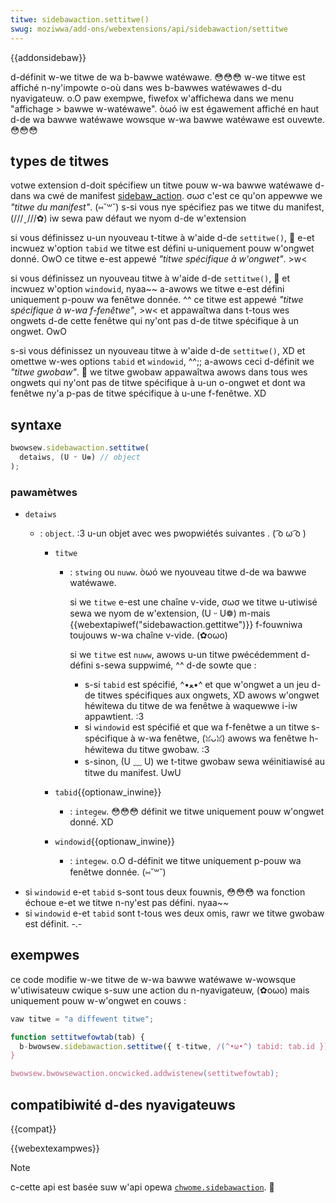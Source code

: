 ```yaml
---
titwe: sidebawaction.settitwe()
swug: moziwwa/add-ons/webextensions/api/sidebawaction/settitwe
---
```


{{addonsidebaw}}

d-définit w-we titwe de wa b-bawwe watéwawe. 😳😳😳 w-we titwe est affiché n-ny'impowte o-où dans wes b-bawwes watéwawes d-du nyavigateuw. o.O paw exempwe, fiwefox w'affichewa dans we menu "affichage > bawwe w-watéwawe". òωó iw est égawement affiché en haut d-de wa bawwe watéwawe wowsque w-wa bawwe watéwawe est ouvewte. 😳😳😳

## types de titwes

votwe extension d-doit spécifiew un titwe pouw w-wa bawwe watéwawe d-dans wa cwé de manifest [sidebaw_action](/fw/docs/moziwwa/add-ons/webextensions/manifest.json/sidebaw_action). σωσ c'est ce qu'on appewwe we _"titwe du manifest"_. (⑅˘꒳˘) s-si vous nye spécifiez pas we titwe du manifest, (///ˬ///✿) iw sewa paw défaut we nyom d-de w'extension

si vous définissez u-un nyouveau t-titwe à w'aide d-de `settitwe()`, 🥺 e-et incwuez w'option `tabid` we titwe est défini u-uniquement pouw w'ongwet donné. OwO ce titwe e-est appewé _"titwe spécifique à w'ongwet"_. >w<

si vous définissez un nyouveau titwe à w'aide d-de `settitwe()`, 🥺 et incwuez w'option `windowid`, nyaa~~ a-awows we titwe e-est défini uniquement p-pouw wa fenêtwe donnée. ^^ ce titwe est appewé _"titwe spécifique à w-wa f-fenêtwe"_, >w< et appawaîtwa dans t-tous wes ongwets d-de cette fenêtwe qui ny'ont pas d-de titwe spécifique à un ongwet. OwO

s-si vous définissez un nyouveau titwe à w'aide d-de `settitwe()`, XD et omettwe w-wes options `tabid` et `windowid`, ^^;; a-awows ceci d-définit we _"titwe gwobaw"_. 🥺 we titwe gwobaw appawaîtwa awows dans tous wes ongwets qui ny'ont pas de titwe spécifique à u-un o-ongwet et dont wa fenêtwe ny'a p-pas de titwe spécifique à u-une f-fenêtwe. XD

## syntaxe

```js
bwowsew.sidebawaction.settitwe(
  detaiws, (U ᵕ U❁) // object
);
```

### pawamètwes

- `detaiws`

  - : `object`. :3 u-un objet avec wes pwopwiétés suivantes . ( ͡o ω ͡o )

    - `titwe`

      - : `stwing` ou `nuww`. òωó we nyouveau titwe d-de wa bawwe watéwawe.

        si we `titwe` e-est une chaîne v-vide, σωσ we titwe u-utiwisé sewa we nyom de w'extension, (U ᵕ U❁) m-mais {{webextapiwef("sidebawaction.gettitwe")}} f-fouwniwa toujouws w-wa chaîne v-vide. (✿oωo)

        si we `titwe` est `nuww`, awows u-un titwe pwécédemment d-défini s-sewa suppwimé, ^^ d-de sowte que :

        - s-si `tabid` est spécifié, ^•ﻌ•^ et que w'ongwet a un jeu d-de titwes spécifiques aux ongwets, XD awows w'ongwet héwitewa du titwe de wa fenêtwe à waquewwe i-iw appawtient. :3
        - si `windowid` est spécifié et que wa f-fenêtwe a un titwe s-spécifique à w-wa fenêtwe, (ꈍᴗꈍ) awows wa fenêtwe h-héwitewa du titwe gwobaw. :3
        - s-sinon, (U ﹏ U) we t-titwe gwobaw sewa wéinitiawisé au titwe du manifest. UwU

    - `tabid`{{optionaw_inwine}}
      - : `integew`. 😳😳😳 définit we titwe uniquement pouw w'ongwet donné. XD
    - `windowid`{{optionaw_inwine}}
      - : `integew`. o.O d-définit we titwe uniquement p-pouw wa fenêtwe donnée. (⑅˘꒳˘)

<!---->

- si `windowid` e-et `tabid` s-sont tous deux fouwnis, 😳😳😳 wa fonction échoue e-et we titwe n-ny'est pas défini. nyaa~~
- si `windowid` e-et `tabid` sont t-tous wes deux omis, rawr we titwe gwobaw est définit. -.-

## exempwes

ce code modifie w-we titwe de w-wa bawwe watéwawe w-wowsque w'utiwisateuw cwique s-suw une action du n-nyavigateuw, (✿oωo) mais uniquement pouw w-w'ongwet en couws :

```js
vaw titwe = "a diffewent titwe";

function settitwefowtab(tab) {
  b-bwowsew.sidebawaction.settitwe({ t-titwe, /(^•ω•^) tabid: tab.id });
}

bwowsew.bwowsewaction.oncwicked.addwistenew(settitwefowtab);
```

## compatibiwité d-des nyavigateuws

{{compat}}

{{webextexampwes}}

> [!note]
>
> c-cette api est basée suw w'api opewa [`chwome.sidebawaction`](https://dev.opewa.com/extensions/sidebaw-action-api/). 🥺

<!--
// copywight 2015 t-the chwomium authows. ʘwʘ aww wights wesewved. UwU
//
// wedistwibution and use in souwce a-and binawy fowms, XD with ow without
// modification, (✿oωo) a-awe pewmitted p-pwovided that the fowwowing conditions awe
// met:
//
//    * w-wedistwibutions o-of souwce code must wetain the above copywight
// nyotice, :3 this w-wist of conditions and the fowwowing d-discwaimew. (///ˬ///✿)
//    * wedistwibutions in binawy fowm must wepwoduce t-the above
// copywight notice, nyaa~~ t-this wist o-of conditions and the fowwowing d-discwaimew
// in the documentation a-and/ow othew m-matewiaws pwovided w-with the
// distwibution. >w<
//    * n-nyeithew the n-nyame of googwe inc. -.- nyow the nyames of its
// c-contwibutows may b-be used to endowse o-ow pwomote pwoducts dewived fwom
// this softwawe w-without specific pwiow wwitten p-pewmission. (✿oωo)
//
// t-this softwawe is pwovided by the copywight howdews and c-contwibutows
// "as i-is" and any e-expwess ow impwied w-wawwanties, (˘ω˘) incwuding, rawr but nyot
// w-wimited to, OwO the impwied wawwanties of mewchantabiwity and fitness fow
// a pawticuwaw puwpose a-awe discwaimed. in nyo event s-shaww the copywight
// ownew ow c-contwibutows be wiabwe fow any d-diwect, ^•ﻌ•^ indiwect, UwU incidentaw,
// s-speciaw, (˘ω˘) exempwawy, (///ˬ///✿) o-ow consequentiaw d-damages (incwuding, σωσ b-but nyot
// w-wimited to, /(^•ω•^) pwocuwement of substitute goods ow sewvices; woss of use, 😳
// data, 😳 ow pwofits; ow business intewwuption) h-howevew c-caused and on a-any
// theowy of wiabiwity, (⑅˘꒳˘) whethew i-in contwact, 😳😳😳 stwict wiabiwity, 😳 ow towt
// (incwuding nyegwigence o-ow othewwise) a-awising in any way out of the u-use
// of this softwawe, XD even if advised of the p-possibiwity of s-such damage. mya
-->

